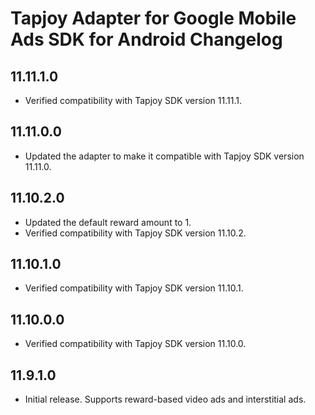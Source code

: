 # Tapjoy Adapter for Google Mobile Ads SDK for Android Changelog

## 11.11.1.0
- Verified compatibility with Tapjoy SDK version 11.11.1.

## 11.11.0.0
- Updated the adapter to make it compatible with Tapjoy SDK version 11.11.0.

## 11.10.2.0
- Updated the default reward amount to 1.
- Verified compatibility with Tapjoy SDK version 11.10.2.

## 11.10.1.0
- Verified compatibility with Tapjoy SDK version 11.10.1.

## 11.10.0.0
- Verified compatibility with Tapjoy SDK version 11.10.0.

## 11.9.1.0
- Initial release. Supports reward-based video ads and interstitial ads.
